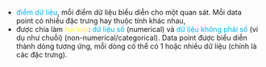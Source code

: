 - <span style="color:rgb(0, 176, 240)">điểm dữ liệu</span>, mỗi điểm dữ liệu biểu diễn cho một quan sát. Mỗi data point có nhiều đặc trưng hay thuộc tính khác nhau,
- được chia làm <span style="color:rgb(255, 255, 0)">hai loại</span>: <span style="color:rgb(0, 176, 240)">dữ liệu số</span> (numerical) và <span style="color:rgb(0, 176, 240)">dữ liệu không phải số</span> (ví dụ như chuỗi) (non-numerical/categorical). Data point được biểu diễn thành dòng tương ứng, mỗi dòng có thể có 1 hoặc nhiều dữ liệu (chính là các đặc trưng).
